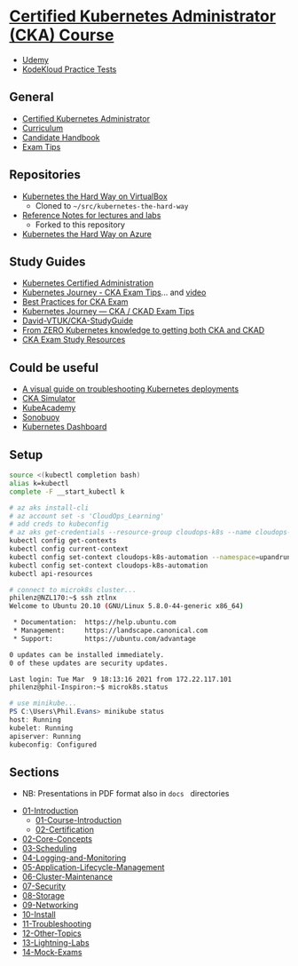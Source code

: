 # [Certified Kubernetes Administrator (CKA) Course](https://www.udemy.com/course/certified-kubernetes-administrator-with-practice-tests/)
* [Udemy](https://www.udemy.com/course/certified-kubernetes-administrator-with-practice-tests/)
* [KodeKloud Practice Tests](https://kodekloud.com/courses/enrolled/675080)

## General
* [Certified Kubernetes Administrator](https://www.cncf.io/certification/cka/)
* [Curriculum](https://github.com/cncf/curriculum)
* [Candidate Handbook](https://docs.linuxfoundation.org/tc-docs/certification/lf-candidate-handbook)
* [Exam Tips](https://docs.linuxfoundation.org/tc-docs/certification/tips-cka-and-ckad)

## Repositories
* [Kubernetes the Hard Way on VirtualBox](https://github.com/mmumshad/kubernetes-the-hard-way)
    * Cloned to `~/src/kubernetes-the-hard-way`
* [Reference Notes for lectures and labs](https://github.com/kodekloudhub/certified-kubernetes-administrator-course)
    * Forked to this repository
* [Kubernetes the Hard Way on Azure](https://github.com/carlosonunez/kubernetes-the-hard-way-on-azure)

## Study Guides
* [Kubernetes Certified Administration](https://github.com/walidshaari/Kubernetes-Certified-Administrator)
* [Kubernetes Journey - CKA Exam Tips](https://itnext.io/kubernetes-journey-cka-ckad-exam-tips-ff73e4672833)... and [video](https://www.youtube.com/watch?app=desktop&v=RoSacSrr2oQ)
* [Best Practices for CKA Exam](https://medium.com/@emreodabas_20110/best-practices-for-cka-exam-9c1e51ea9b29)
* [Kubernetes Journey — CKA / CKAD Exam Tips](https://itnext.io/kubernetes-journey-cka-ckad-exam-tips-ff73e4672833)
* [David-VTUK/CKA-StudyGuide](https://github.com/David-VTUK/CKA-StudyGuide)
* [From ZERO Kubernetes knowledge to getting both CKA and CKAD](https://medium.com/@andreistefanciprian/from-zero-kubernetes-knowledge-to-getting-both-cka-and-ckad-certifications-c70ba503d6e0)
* [CKA Exam Study Resources](https://rudimartinsen.com/cka-resources/)

## Could be useful
* [A visual guide on troubleshooting Kubernetes deployments](https://learnk8s.io/troubleshooting-deployments)
* [CKA Simulator](https://killer.sh/cka)
* [KubeAcademy](https://kube.academy/courses)
* [Sonobuoy](https://github.com/vmware-tanzu/sonobuoy)
* [Kubernetes Dashboard](https://kubernetes.io/docs/tasks/access-application-cluster/web-ui-dashboard/)

## Setup
```bash
source <(kubectl completion bash)
alias k=kubectl
complete -F __start_kubectl k
```
```bash
# az aks install-cli
# az account set -s 'CloudOps_Learning'
# add creds to kubeconfig
# az aks get-credentials --resource-group cloudops-k8s --name cloudops-k8s-automation
kubectl config get-contexts
kubectl config current-context
kubectl config set-context cloudops-k8s-automation --namespace=upandrunning
kubectl config set-context cloudops-k8s-automation
kubectl api-resources
```
```bash
# connect to microk8s cluster...
philenz@NZL170:~$ ssh ztlnx
Welcome to Ubuntu 20.10 (GNU/Linux 5.8.0-44-generic x86_64)

 * Documentation:  https://help.ubuntu.com
 * Management:     https://landscape.canonical.com
 * Support:        https://ubuntu.com/advantage

0 updates can be installed immediately.
0 of these updates are security updates.

Last login: Tue Mar  9 18:13:16 2021 from 172.22.117.101
philenz@phil-Inspiron:~$ microk8s.status
```
```powershell
# use minikube...
PS C:\Users\Phil.Evans> minikube status
host: Running
kubelet: Running
apiserver: Running
kubeconfig: Configured
```
## Sections
* NB: Presentations in PDF format also in `docs ` directories

- [01-Introduction](docs/01-Introduction)
  - [01-Course-Introduction](docs/01-Introduction/01-Course-Introduction.md)
  - [02-Certification](docs/01-Introduction/02-Certification.md) 
- [02-Core-Concepts](02CoreConcepts.md)
- [03-Scheduling](03Scheduling.md)
- [04-Logging-and-Monitoring](04LoggingAndMonitoring.md)
- [05-Application-Lifecycle-Management](05ApplicationLifecycleManagement.md)
- [06-Cluster-Maintenance](06ClusterMaintenance.md)
- [07-Security](07Security.md)
- [08-Storage](08Storage.md)
- [09-Networking](09Networking.md) 
- [10-Install](10Install.md)  
- [11-Troubleshooting](11Troubleshooting.md)  
- [12-Other-Topics](12OtherTopics.md)  
- [13-Lightning-Labs](13LightningLabs.md)  
- [14-Mock-Exams](14MockExams.md)  
